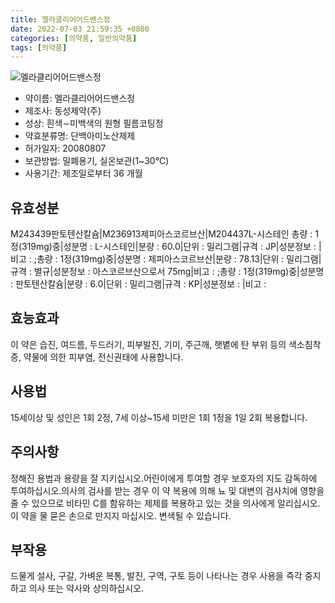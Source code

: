 ```yaml
---
title: 멜라클리어어드밴스정
date: 2022-07-03 21:59:35 +0800
categories: [의약품, 일반의약품]
tags: [의약품]
---
```

![멜라클리어어드밴스정](https://nedrug.mfds.go.kr/pbp/cmn/itemImageDownload/154065480339900018)

- 약이름: 멜라클리어어드밴스정
- 제조사: 동성제약(주)
- 성상: 흰색∼미백색의 원형 필름코팅정
- 약효분류명: 단백아미노산제제
- 허가일자: 20080807
- 보관방법: 밀폐용기, 실온보관(1~30℃)
- 사용기간: 제조일로부터 36 개월
## 유효성분
M243439판토텐산칼슘|M236913제피아스코르브산|M204437L-시스테인
총량 : 1정(319mg)중|성분명 : L-시스테인|분량 : 60.0|단위 : 밀리그램|규격 : JP|성분정보 : |비고 : ;총량 : 1정(319mg)중|성분명 : 제피아스코르브산|분량 : 78.13|단위 : 밀리그램|규격 : 별규|성분정보 : 아스코르브산으로서 75mg|비고 : ;총량 : 1정(319mg)중|성분명 : 판토텐산칼슘|분량 : 6.0|단위 : 밀리그램|규격 : KP|성분정보 : |비고 :
## 효능효과
이 약은 습진, 여드름, 두드러기, 피부발진, 기미, 주근깨, 햇볕에 탄 부위 등의 색소침착증, 약물에 의한 피부염, 전신권태에 사용합니다.
## 사용법
15세이상 및 성인은 1회 2정, 7세 이상~15세 미만은 1회 1정을 1일 2회 복용합니다.
## 주의사항
정해진 용법과 용량을 잘 지키십시오.어린이에게 투여할 경우 보호자의 지도 감독하에 투여하십시오.의사의 검사를 받는 경우 이 약 복용에 의해 뇨 및 대변의 검사치에 영향을 줄 수 있으므로 비타민 C를 함유하는 제제를 복용하고 있는 것을 의사에게 알리십시오.이 약을 물 묻은 손으로 만지지 마십시오. 변색될 수 있습니다.
## 부작용
드물게 설사, 구갈, 가벼운 복통, 발진, 구역, 구토 등이 나타나는 경우 사용을 즉각 중지하고 의사 또는 약사와 상의하십시오.
